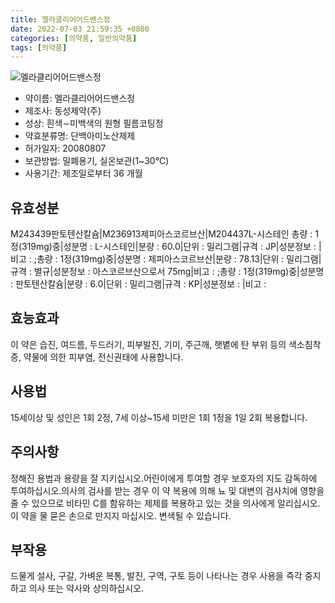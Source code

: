 ```yaml
---
title: 멜라클리어어드밴스정
date: 2022-07-03 21:59:35 +0800
categories: [의약품, 일반의약품]
tags: [의약품]
---
```

![멜라클리어어드밴스정](https://nedrug.mfds.go.kr/pbp/cmn/itemImageDownload/154065480339900018)

- 약이름: 멜라클리어어드밴스정
- 제조사: 동성제약(주)
- 성상: 흰색∼미백색의 원형 필름코팅정
- 약효분류명: 단백아미노산제제
- 허가일자: 20080807
- 보관방법: 밀폐용기, 실온보관(1~30℃)
- 사용기간: 제조일로부터 36 개월
## 유효성분
M243439판토텐산칼슘|M236913제피아스코르브산|M204437L-시스테인
총량 : 1정(319mg)중|성분명 : L-시스테인|분량 : 60.0|단위 : 밀리그램|규격 : JP|성분정보 : |비고 : ;총량 : 1정(319mg)중|성분명 : 제피아스코르브산|분량 : 78.13|단위 : 밀리그램|규격 : 별규|성분정보 : 아스코르브산으로서 75mg|비고 : ;총량 : 1정(319mg)중|성분명 : 판토텐산칼슘|분량 : 6.0|단위 : 밀리그램|규격 : KP|성분정보 : |비고 :
## 효능효과
이 약은 습진, 여드름, 두드러기, 피부발진, 기미, 주근깨, 햇볕에 탄 부위 등의 색소침착증, 약물에 의한 피부염, 전신권태에 사용합니다.
## 사용법
15세이상 및 성인은 1회 2정, 7세 이상~15세 미만은 1회 1정을 1일 2회 복용합니다.
## 주의사항
정해진 용법과 용량을 잘 지키십시오.어린이에게 투여할 경우 보호자의 지도 감독하에 투여하십시오.의사의 검사를 받는 경우 이 약 복용에 의해 뇨 및 대변의 검사치에 영향을 줄 수 있으므로 비타민 C를 함유하는 제제를 복용하고 있는 것을 의사에게 알리십시오.이 약을 물 묻은 손으로 만지지 마십시오. 변색될 수 있습니다.
## 부작용
드물게 설사, 구갈, 가벼운 복통, 발진, 구역, 구토 등이 나타나는 경우 사용을 즉각 중지하고 의사 또는 약사와 상의하십시오.
